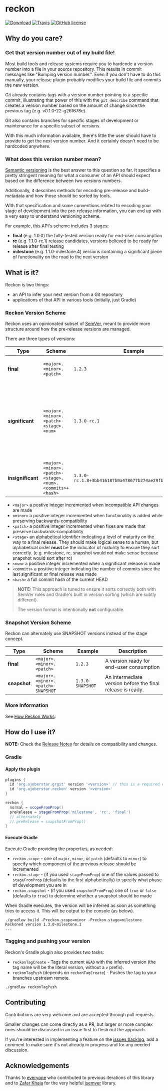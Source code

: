 # reckon

[![Download](https://api.bintray.com/packages/ajoberstar/maven/reckon/images/download.svg)](https://bintray.com/ajoberstar/maven/reckon/_latestVersion)
[![Travis](https://img.shields.io/travis/ajoberstar/reckon.svg?style=flat-square)](https://travis-ci.org/ajoberstar/reckon)
[![GitHub license](https://img.shields.io/github/license/ajoberstar/reckon.svg?style=flat-square)](https://github.com/ajoberstar/reckon/blob/master/LICENSE)

## Why do you care?

### Get that version number out of my build file!

Most build tools and release systems require you to hardcode a version number into
a file in your source repository. This results in commit messages like "Bumping
version number.". Even if you don't have to do this manually, your release plugin
probably modifies your build file and commits the new version.

Git already contains tags with a version number pointing to a
specific commit, illustrating that power of this with the `git describe`
command that creates a version number based on the amount of change since the
previous tag (e.g. v0.1.0-22-g26f678e).

Git also contains branches for specific stages of development or maintenance
for a specific subset of versions.

With this much information available, there's little the user
should have to provide to get the next version number. And it certainly
doesn't need to be hardcoded anywhere.

### What does this version number mean?

[Semantic versioning](http://semver.org) is the best answer to this question so far.
It specifies a pretty stringent meaning for what a consumer of an API should expect
based on the difference between two versions numbers.

Additionally, it describes methods for encoding pre-release and build-metadata and
how those should be sorted by tools.

With that specification and some conventions related to encoding your stage of
development into the pre-release information, you can end up with a very
easy to understand versioning scheme.

For example, this API's scheme includes 3 stages:

- **final** (e.g. 1.0.0) the fully-tested version ready for end-user consumption
- **rc** (e.g. 1.1.0-rc.1) release candidates, versions believed to be ready for release after final testing
- **milestone** (e.g. 1.1.0-milestone.4) versions containing a significant piece of functionality on the road
to the next version

## What is it?

Reckon is two things:

- an API to infer your next version from a Git repository
- applications of that API in various tools (initially, just Gradle)

### Reckon Version Scheme

Reckon uses an opinionated subset of [SemVer](http://semver.org), meant to provide more structure around how the
pre-release versions are managed.

There are three types of versions:

| Type              | Scheme                                                   | Example                                                 | Description |
|-------------------|----------------------------------------------------------|---------------------------------------------------------|-------------|
| **final**         | `<major>.<minor>.<patch>`                                | `1.2.3`                                                 | A version ready for end-user consumption |
| **significant**   | `<major>.<minor>.<patch>-<stage>.<num>`                  | `1.3.0-rc.1`                                            | A version indicating an important stage has been reached on the way to the next final release (e.g. alpha, beta, rc, milestone) |
| **insignificant** | `<major>.<minor>.<patch>-<stage>.<num>.<commits>+<hash>` | `1.3.0-rc.1.8+3bb416187b0a478677b274ae29fb4deb664acda3` | A general build in-between significant releases. |

- `<major>` a postive integer incremented when incompatible API changes are made
- `<minor>` a positive integer incremented when functionality is added while preserving backwards-compatibility
- `<patch>` a positive integer incremented when fixes are made that preserve backwards-compatibility
- `<stage>` an alphabetical identifier indicating a level of maturity on the way to a final release. They should make logical sense to a human, but alphabetical order **must** be the indicator of maturity to ensure they sort correctly. (e.g. milestone, rc, snapshot would not make sense because snapshot would sort after rc)
- `<num>` a positive integer incremented when a significant release is made
- `<commits>` a positive integer indicating the number of commits since the last significant or final release was made
- `<hash>` a full commit hash of the current HEAD

> **NOTE:** This approach is tuned to ensure it sorts correctly both with SemVer rules and Gradle's built in version sorting (which are subtly different).
>
> The version format is intentionally **not** configurable.

### Snapshot Version Scheme

Reckon can alternately use SNAPSHOT versions instead of the stage concept.

| Type         | Scheme                             | Example          | Description |
|--------------|------------------------------------|------------------|-------------|
| **final**    | `<major>.<minor>.<patch>`          | `1.2.3`          | A version ready for end-user consumption |
| **snapshot** | `<major>.<minor>.<patch>-SNAPSHOT` | `1.3.0-SNAPSHOT` | An intermediate version before the final release is ready. |

### More Information

See [How Reckon Works](docs/index.md).

## How do I use it?

**NOTE:** Check the [Release Notes](https://github.com/ajoberstar/reckon/releases) for details on compatibility and changes.

### Gradle

#### Apply the plugin

```groovy
plugins {
  id 'org.ajoberstar.grgit' version '<version>' // this is a required dependency unless you plan to implement your own VcsInventorySupplier
  id 'org.ajoberstar.reckon' version '<version>'
}

reckon {
  normal = scopeFromProp()
  preRelease = stageFromProp('milestone', 'rc', 'final')
  // alternately
  // preRelease = snapshotFromProp()
}
```

#### Execute Gradle

Execute Gradle providing the properties, as needed:

* `reckon.scope` - one of `major`, `minor`, or `patch` (defaults to `minor`) to specify which component of the previous release should be incremented
* `reckon.stage` - (if you used `stageFromProp`) one of the values passed to `stageFromProp` (defaults to the first alphabetically) to specify what phase of development you are in
* `reckon.snapshot` - (if you used `snapshotFromProp`) one of `true` or `false` (defaults to `true`) to determine whether a snapshot should be made

When Gradle executes, the version will be inferred as soon as something tries to access it. This will be output to the console (as below).

```
./gradlew build -Preckon.scope=minor -Preckon.stage=milestone
Reckoned version 1.3.0-milestone.1
...
```

### Tagging and pushing your version

Reckon's Gradle plugin also provides two tasks:

- `reckonTagCreate` - Tags the current `HEAD` with the inferred version (the tag name will be the literal version, without a `v` prefix).
- `reckonTagPush` (depends on `reckonTagCreate`) - Pushes the tag to your branches upstream remote.

```
./gradlew reckonTagPush
```

## Contributing

Contributions are very welcome and are accepted through pull requests.

Smaller changes can come directly as a PR, but larger or more complex
ones should be discussed in an issue first to flesh out the approach.

If you're interested in implementing a feature on the
[issues backlog](https://github.com/ajoberstar/reckon/issues), add a comment
to make sure it's not already in progress and for any needed discussion.

## Acknowledgements

Thanks to [everyone](https://github.com/ajoberstar/gradle-git/graphs/contributors)
who contributed to previous iterations of this library and to
[Zafar Khaja](https://github.com/zafarkhaja) for the very helpful
[jsemver](https://github.com/zafarkhaja/jsemver) library.
